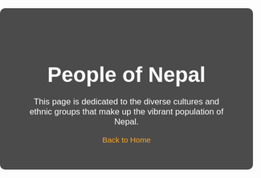 <!DOCTYPE html>
<html lang="en">
<head>
  <meta charset="UTF-8">
  <meta name="viewport" content="width=device-width, initial-scale=1.0">
  <title>People of Nepal</title>
  <style>
    body {
      font-family: Arial, sans-serif;
      background: url('https://images.unsplash.com/photo-1598268397578-171bdf1e6e65?ixlib=rb-4.0.3&auto=format&fit=crop&w=1950&q=80') no-repeat center center fixed;
      background-size: cover;
      color: white;
      text-align: center;
      margin: 0;
      padding: 0;
    }
    .container {
      padding: 50px;
      background: rgba(0, 0, 0, 0.7);
      margin: 50px auto;
      max-width: 800px;
      border-radius: 10px;
    }
    h1 {
      font-size: 3em;
      margin-bottom: 20px;
    }
    p {
      font-size: 1.2em;
    }
    a {
      color: #f9a826;
      text-decoration: none;
      font-size: 1.1em;
    }
  </style>
</head>
<body>
  <div class="container">
    <h1>People of Nepal</h1>
    <p>This page is dedicated to the diverse cultures and ethnic groups that make up the vibrant population of Nepal.</p>
    <a href="index.html">Back to Home</a>
  </div>
</body>
</html>
